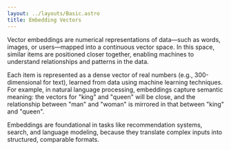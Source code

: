 ```yaml
---
layout: ../layouts/Basic.astro
title: Embedding Vectors
---
```

Vector embeddings are numerical representations of data—such as words, images, or users—mapped into a continuous vector space. In this space, similar items are positioned closer together, enabling machines to understand relationships and patterns in the data.

Each item is represented as a dense vector of real numbers (e.g., 300-dimensional for text), learned from data using machine learning techniques. For example, in natural language processing, embeddings capture semantic meaning: the vectors for "king" and "queen" will be close, and the relationship between "man" and "woman" is mirrored in that between "king" and "queen".

Embeddings are foundational in tasks like recommendation systems, search, and language modeling, because they translate complex inputs into structured, comparable formats.